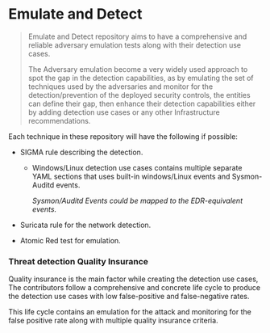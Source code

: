 # Emulate and Detect
> Emulate and Detect repository aims to have a comprehensive and reliable adversary emulation tests along with their detection use cases.
>
> The Adversary emulation become a very widely used approach to spot the gap in the detection capabilities, as by emulating the set of techniques used by the adversaries and monitor for the detection/prevention of the deployed security controls, the entities can define their gap, then enhance their detection capabilities either by adding detection use cases or any other Infrastructure recommendations.



Each technique in these repository will have the following if possible:

- SIGMA rule describing the detection.
  - Windows/Linux detection use cases contains multiple separate YAML sections that uses built-in windows/Linux events and Sysmon-Auditd events. 
  
    *Sysmon/Auditd Events could be mapped to the EDR-equivalent events.*
  
- Suricata rule for the network detection.
  
- Atomic Red test for emulation.



### Threat detection Quality Insurance

Quality insurance is the main factor while creating the detection use cases, The contributors follow a comprehensive and concrete life cycle to produce the detection use cases with low false-positive and false-negative rates.

This life cycle contains an emulation for the attack and monitoring for the false positive rate along with multiple quality insurance criteria.

 

